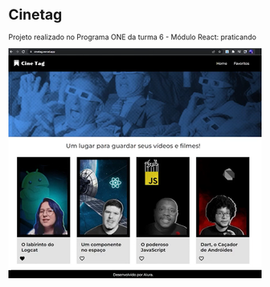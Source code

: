 # Cinetag

Projeto realizado no Programa ONE da turma 6 - Módulo React: praticando

<img src="/public/imagens/cinetag.png">


